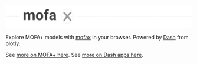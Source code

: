 ![MOFA+ in Python](img/mofax_header.png)

Explore MOFA+ models with [mofax](https://github.com/gtca/mofax) in your browser. Powered by [Dash](https://plot.ly/dash/) from plotly.

See [more on MOFA+ here](https://github.com/biofam/MOFA2/). See [more on Dash apps here](https://dash.plot.ly/).

